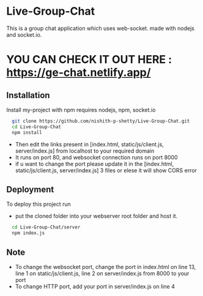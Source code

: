 # Live-Group-Chat
This is a group chat application which uses web-socket. made with nodejs and socket.io.
# YOU CAN CHECK IT OUT HERE : https://ge-chat.netlify.app/
## Installation

Install my-project with npm
requires nodejs, npm, socket.io

```bash
  git clone https://github.com/nishith-p-shetty/Live-Group-Chat.git
  cd Live-Group-Chat
  npm install
```
* Then edit the links present in [index.html, static/js/client.js, server/index.js] from localhost to your required domain
* It runs on port 80, and websocket connection runs on port 8000
* if u want to change the port please update it in the [index.html, static/js/client.js, server/index.js] 3 files or elese it will show CORS error

## Deployment

To deploy this project run
* put the cloned folder into your webserver root folder and host it.

```bash
  cd Live-Group-Chat/server
  npm index.js
```
## Note
* To change the websocket port, change the port in index.html on line 13, line 1 on static/js/client.js, line 2 on server/index.js from 8000 to your port
* To change HTTP port, add your port in server/index.js on line 4
  
